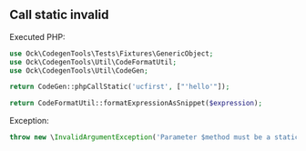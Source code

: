 ## Call static invalid

Executed PHP:

```php
use Ock\CodegenTools\Tests\Fixtures\GenericObject;
use Ock\CodegenTools\Util\CodeFormatUtil;
use Ock\CodegenTools\Util\CodeGen;

return CodeGen::phpCallStatic('ucfirst', ["'hello'"]);

return CodeFormatUtil::formatExpressionAsSnippet($expression);
```

Exception:

```php
throw new \InvalidArgumentException('Parameter $method must be a static method.');
```
